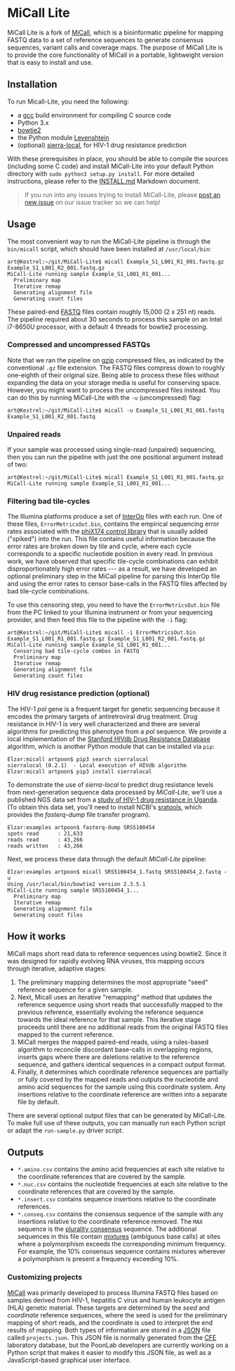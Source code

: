 # MiCall Lite

MiCall Lite is a fork of [MiCall](http://github.com/cfe-lab/MiCall), which is a 
bioinformatic pipeline for mapping FASTQ data to a set of reference sequences to 
generate consensus sequences, variant calls and coverage maps.  The purpose of 
MiCall Lite is to provide the core functionality of MiCall in a portable, 
lightweight version that is easy to install and use.


## Installation

To run Micall-Lite, you need the following:
* a [gcc](https://gcc.gnu.org/) build environment for compiling C source code
* Python 3.x
* [bowtie2](https://github.com/BenLangmead/bowtie2)
* the Python module [Levenshtein](https://pypi.org/project/python-Levenshtein/)
* (optional) [sierra-local](https://github.com/PoonLab/sierra-local), for HIV-1 drug resistance prediction

With these prerequisites in place, you should be able to compile the sources 
(including some C code) and install MiCall-Lite into your default Python 
directory with `sudo python3 setup.py install`. 
For more detailed instructions, please refer to the [INSTALL.md](INSTALL.md) 
Markdown document.  

> If you run into any issues trying to install MiCall-Lite, please 
[post an new issue](https://github.com/PoonLab/MiCall-Lite/issues) on our 
issue tracker so we can help!


## Usage

The most convenient way to run the MiCall-Lite pipeline is through the `bin/micall` script, which should have been installed at `/usr/local/bin`:
```
art@Kestrel:~/git/MiCall-Lite$ micall Example_S1_L001_R1_001.fastq.gz Example_S1_L001_R2_001.fastq.gz 
MiCall-Lite running sample Example_S1_L001_R1_001...
  Preliminary map
  Iterative remap
  Generating alignment file
  Generating count files
```
These paired-end [FASTQ](https://en.wikipedia.org/wiki/FASTQ_format) files contain roughly 15,000 (2 x 251 nt) reads.  The pipeline required about 30 seconds to process this sample on an Intel i7-8650U processor, with a default 4 threads for bowtie2 processing.

### Compressed and uncompressed FASTQs
Note that we ran the pipeline on [gzip](https://en.wikipedia.org/wiki/Gzip) compressed files, as indicated by the conventional `.gz` file extension.  The FASTQ files compress down to roughly one-eighth of their original size.  Being able to process these files without expanding the data on your storage media is useful for conserving space.  However, you might want to process the uncompressed files instead.  You can do this by running MiCall-Lite with the `-u` (uncompressed) flag:
```
art@Kestrel:~/git/MiCall-Lite$ micall -u Example_S1_L001_R1_001.fastq Example_S1_L001_R2_001.fastq 
```

### Unpaired reads
If your sample was processed using single-read (unpaired) sequencing, then you can run the pipeline with just the one positional argument instead of two:
```
art@Kestrel:~/git/MiCall-Lite$ micall Example_S1_L001_R1_001.fastq.gz
MiCall-Lite running sample Example_S1_L001_R1_001...
```

### Filtering bad tile-cycles
The Illumina platforms produce a set of [InterOp](http://illumina.github.io/interop/index.html) files with each run.  One of these files, `ErrorMetricsOut.bin`, contains the empirical sequencing error rates associated with the [phiX174 control library](https://www.illumina.com/products/by-type/sequencing-kits/cluster-gen-sequencing-reagents/phix-control-v3.html) that is usually added ("spiked") into the run.  This file contains useful information because the error rates are broken down by tile and cycle, where each cycle corresponds to a specific nucleotide position in every read.  In previous work, we have observed that specific tile-cycle combinations can exhibit disproportionately high error rates --- as a result, we have developed an optional preliminary step in the MiCall pipeline for parsing this InterOp file and using the error rates to censor base-calls in the FASTQ files affected by bad tile-cycle combinations.

To use this censoring step, you need to have the `ErrorMetricsOut.bin` file from the PC linked to your Illumina instrument or from your sequencing provider, and then feed this file to the pipeline with the `-i` flag:
```
art@Kestrel:~/git/MiCall-Lite$ micall -i ErrorMetricsOut.bin Example_S1_L001_R1_001.fastq.gz Example_S1_L001_R2_001.fastq.gz
MiCall-Lite running sample Example_S1_L001_R1_001...
  Censoring bad tile-cycle combos in FASTQ
  Preliminary map
  Iterative remap
  Generating alignment file
  Generating count files
```


### HIV drug resistance prediction (optional)

The HIV-1 *pol* gene is a frequent target for genetic sequencing because it encodes 
the primary targets of antiretroviral drug treatment.
Drug resistance in HIV-1 is very well characterized and there are several algorithms
for predicting this phenotype from a *pol* sequence. 
We provide a local implementation of the 
[Stanford HIVdb Drug Resistance Database](https://hivdb.stanford.edu/) 
algorithm, which is another Python module that can be installed via `pip`:

```console
Elzar:micall artpoon$ pip3 search sierralocal
sierralocal (0.2.1)  - Local execution of HIVdb algorithm
Elzar:micall artpoon$ pip3 install sierralocal
```

To demonstrate the use of *sierra-local* to predict drug resistance levels
from next-generation sequence data processed by *MiCall-Lite*, we'll use a published 
NGS data set from a 
[study of HIV-1 drug resistance in Uganda](https://www.liebertpub.com/doi/abs/10.1089/AID.2017.0205).
(To obtain this data set, you'll need to install NCBI's 
[sratools](https://ncbi.github.io/sra-tools/), which provides the *fasterq-dump* 
file transfer program).


```console
Elzar:examples artpoon$ fasterq-dump SRS5100454
spots read      : 21,633
reads read      : 43,266
reads written   : 43,266
```

Next, we process these data through the default *MiCall-Lite* pipeline:
```console
Elzar:examples artpoon$ micall SRS5100454_1.fastq SRS5100454_2.fastq -u
Using /usr/local/bin/bowtie2 version 2.3.5.1
MiCall-Lite running sample SRS5100454_1...
  Preliminary map
  Iterative remap
  Generating alignment file
  Generating count files
```



## How it works

MiCall maps short read data to reference sequences using bowtie2.  Since it was designed for rapidly evolving RNA viruses, this mapping occurs through iterative, adaptive stages: 
1. The preliminary mapping determines the most appropriate "seed" reference sequence for a given sample.  
2. Next, Micall uses an iterative "remapping" method that updates the reference sequence using short reads that successfully mapped to the previous reference, essentially evolving the reference sequence towards the ideal reference for that sample.  This iterative stage proceeds until there are no additional reads from the original FASTQ files mapped to the current reference.
3. MiCall merges the mapped paired-end reads, using a rules-based algorithm to reconcile discordant base-calls in overlapping regions, inserts gaps where there are deletions relative to the reference sequence, and gathers identical sequences in a compact output format.
4. Finally, it determines which coordinate reference sequences are partially or fully covered by the mapped reads and outputs the nucleotide and amino acid sequences for the sample using this coordinate system.  Any insertions relative to the coordinate reference are written into a separate file by default.  

There are several optional output files that can be generated by MiCall-Lite.  To make full use of these outputs, you can manually run each Python script or adapt the `run-sample.py` driver script.

## Outputs

* `*.amino.csv` contains the amino acid frequencies at each site relative to the coordinate references that are covered by the sample.
* `*.nuc.csv` contains the nucleotide frequencies at each site relative to the coordinate references that are covered by the sample.
* `*.insert.csv` contains sequence insertions relative to the coordinate references.
* `*.conseq.csv` contains the consensus sequence of the sample with any insertions relative to the coordinate reference removed.  The `MAX` sequence is the [plurality consensus](https://www.ncbi.nlm.nih.gov/pubmed/1515745) sequence.  The additional sequences in this file contain [mixtures](https://en.wikipedia.org/wiki/Nucleic_acid_notation) (ambiguous base calls) at sites where a polymorphism exceeds the corresponding minimum frequency.  For example, the 10% consensus sequence contains mixtures wherever a polymorphism is present a frequency exceeding 10%.



### Customizing projects

[MiCall](https://github.com/cfe-lab/MiCall) was primarily developed to process Illumina FASTQ files based on samples derived from HIV-1, hepatitis C virus and human leukocyte antigen (HLA) genetic material.  These targets are determined by the *seed* and *coordinate* reference sequences, where the seed is used for the preliminary mapping of short reads, and the coordinate is used to interpret the end results of mapping.  Both types of information are stored in a [JSON](https://en.wikipedia.org/wiki/JSON) file called `projects.json`.  This JSON file is normally generated from the [CFE](http://cfenet.ubc.ca) laboratory database, but the PoonLab developers are currently working on a Python script that makes it easier to modify this JSON file, as well as a JavaScript-based graphical user interface.

